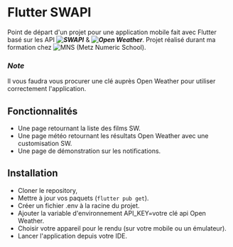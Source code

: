 # Flutter SWAPI
Point de départ d'un projet pour une application mobile fait avec Flutter basé sur les API ***![SWAPI](https://swapi.dev/)*** & ***![Open Weather](https://openweathermap.org/api)***. 
Projet réalisé durant ma formation chez ![MNS](https://www.metz-numeric-school.fr/fr) (Metz Numeric School).
### ***Note***
Il vous faudra vous procurer une clé auprès Open Weather pour utiliser correctement l'application.

## Fonctionnalités
- Une page retournant la liste des films SW.
- Une page météo retournant les résultats Open Weather avec une customisation SW.
- Une page de démonstration sur les notifications.

## Installation

- Cloner le repository,
- Mettre à jour vos paquets (```flutter pub get```).
- Créer un fichier .env à la racine du projet.
- Ajouter la variable d'environnement API_KEY=votre clé api Open Weather.
- Choisir votre appareil pour le rendu (sur votre mobile ou un émulateur).
- Lancer l'application depuis votre IDE.
